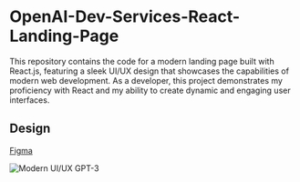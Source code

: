 # OpenAI-Dev-Services-React-Landing-Page
This repository contains the code for a modern landing page built with React.js, featuring a sleek UI/UX design that showcases the capabilities of modern web development. As a developer, this project demonstrates my proficiency with React and my ability to create dynamic and engaging user interfaces. 

## Design

[Figma](https://www.figma.com/file/lz9lLpFHMxHm2odnwM3R0z/gpt3)

![Modern UI/UX GPT-3](https://i.ibb.co/TR5LW9z/image.png)
